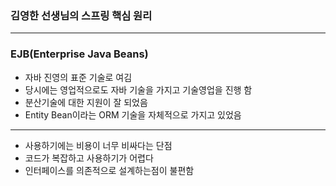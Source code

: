 ### 김영한 선생님의 스프링 핵심 원리

----

### EJB(Enterprise Java Beans)
* 자바 진영의 표준 기술로 여김
* 당시에는 영업적으로도 자바 기술을 가지고 기술영업을 진행 함
* 분산기술에 대한 지원이 잘 되었음
* Entity Bean이라는 ORM 기술을 자체적으로 가지고 있었음
----
* 사용하기에는 비용이 너무 비싸다는 단점
* 코드가 복잡하고 사용하기가 어렵다
* 인터페이스를 의존적으로 설계하는점이 불편함
